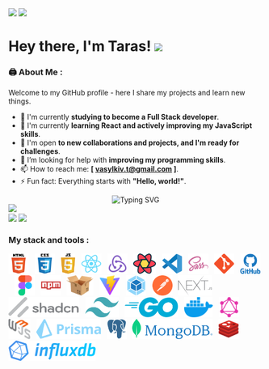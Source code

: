 <div id="header"">
    <picture>
    <source srcset="https://media.giphy.com/media/CwTvSiWflgCGKgz5eb/giphy.gif" media="(prefers-color-scheme: dark)" />
    <img src="https://media.giphy.com/media/du3J3cXyzhj75IOgvA/giphy.gif" width="100" />
    </picture>
    <img
    src="https://media.giphy.com/media/kH1DBkPNyZPOk0BxrM/giphy.gif"
    width="100"
    />
    <h1>
    Hey there, I'm Taras!
    <img
        src="https://media.giphy.com/media/hvRJCLFzcasrR4ia7z/giphy.gif"
        width="30px"
    />
    </h1>
</div>

### 🖨️ About Me :

Welcome to my GitHub profile - here I share my projects and learn new things.

- 🔭 I'm currently **studying to become a Full Stack developer**.
- 🌱 I'm currently **learning React and actively improving my JavaScript
  skills**.
- 👯 I'm open **to new collaborations and projects, and I'm ready for
  challenges**.
- 🤔 I’m looking for help with **improving my programming skills**.
- 📫 How to reach me: **[ vasylkiv.t@gmail.com ]**.
- ⚡ Fun fact: Everything starts with **"Hello, world!"**.
<div align="center">
    <img
    src="https://readme-typing-svg.herokuapp.com?font=Fira+Code&duration=5000&pause=500&color=00A42D&center=true&repeat=true&vCenter=true&width=650&lines=%C2%ABHello%2C+world!%C2%BB+%22Good+morning!+In+Case+I+Don't+See+Ya%2C;Good+Afternoon%2C+Good+Evening+And+Goodnight.%22"
    alt="Typing SVG"
    />
</div>

<div>
    <a href="https://www.codewars.com/users/vasylkivt" >
        <img src="https://www.codewars.com/users/vasylkivt/badges/small" />
    </a>
</div>

<div>
    <img src="https://github-readme-stats.vercel.app/api/top-langs/?username=vasylkivt&layout=compact&theme=transparent" height="125" />
    <img src="https://github-readme-stats.vercel.app/api?username=vasylkivt&show_icons=true&theme=transparent" height="125" />
</div>

### My stack and tools :

<div>
  <img src="./images/html5.svg" title="HTML5" alt="HTML5"  height="40"/>&nbsp&nbsp;
  <img src="./images/css3.svg"  title="CSS3" alt="CSS3"  height="40"/>&nbsp&nbsp;
  <img src="./images/javascript.svg"  title="JS" alt="JS"  height="40"/>&nbsp&nbsp;
  <img src="./images/react.svg"  title="React" alt="React"  height="40"/>&nbsp&nbsp;
  <img src="./images/redux.svg" title="Redux" alt="Redux"  height="40"/>&nbsp&nbsp;
  <img src="./images/react-query.svg" title="React Query" alt="React Query" height="40" />&nbsp;&nbsp;
  <img src="./images/vscode.svg" title="Visual Studio Code" alt="Visual Studio Code"  height="40"/>&nbsp&nbsp;
  <img src="./images/sass.svg" title="Sass" alt="Sass"  height="40"/>&nbsp&nbsp;
  <img src="./images/git.svg" title="Git" alt="Git"  height="40"/>&nbsp&nbsp;
  <img src="./images/github.svg" title="Github"  alt="Github"  height="40" />&nbsp&nbsp;
  <img src="./images/figma.svg" title="Figma" alt="Figma"  height="40"/>&nbsp&nbsp;
  <img src="./images/npm.svg" title="Npm" alt="Npm"  height="40"/>&nbsp&nbsp;
  <img src="./images/parcel.svg" title="Parcel" alt="Parcel" height="40"/>&nbsp&nbsp;
  <img src="./images/vitejs.svg" title="Vitejs" alt="Vitejs"  height="40"/>&nbsp&nbsp;
  <img src="./images/webpack.svg" title="Webpack" alt="Webpack"  height="40"/>&nbsp&nbsp;
  <img src="./images/postman.svg" title="Postman" alt="Postman"  height="40"/>&nbsp&nbsp;
  <img src="./images/nextjs.svg" title="Next.js" alt="nextjs-icon"  height="40"/>&nbsp&nbsp;
  <img src="./images/shadcn.svg" title="shadcn/ui" alt="shadcn/ui" height="40" />&nbsp;&nbsp;
  <img src="./images/tailwind.svg" title="tailwind" alt="tailwind"  height="40"/>&nbsp&nbsp;
  <img src="./images/go.svg" title="Go" alt="Go" height="40" />&nbsp;&nbsp;
  <img src="./images/docker.svg" title="Docker" alt="Docker" height="40" />&nbsp;&nbsp;
  <img src="./images/graphql.svg" title="graph" alt="graph" height="40" />&nbsp;&nbsp;
  <img src="./images/web3js.svg" title="Web3" alt="Web3" height="40" />&nbsp;&nbsp;
  <img src="./images/prisma.svg" title="Prisma" alt="Prisma" height="40" />&nbsp;&nbsp;
  <img src="./images/postgresql.svg" title="PostgreSQL" alt="PostgreSQL" height="40" />&nbsp;&nbsp;
  <img src="./images/mongo-db.svg" title="MongoDB" alt="MongoDB" height="40" />&nbsp;&nbsp;
  <img src="./images/redis.svg" title="Redis" alt="Redis" height="40" />&nbsp;&nbsp;
  <img src="./images/influxdb.svg" title="InfluxDB" alt="InfluxDB" height="40" />&nbsp;&nbsp;
</div>

